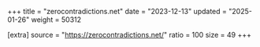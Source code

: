 +++
title = "zerocontradictions.net"
date = "2023-12-13"
updated = "2025-01-26"
weight = 50312

[extra]
source = "https://zerocontradictions.net/"
ratio = 100
size = 49
+++
